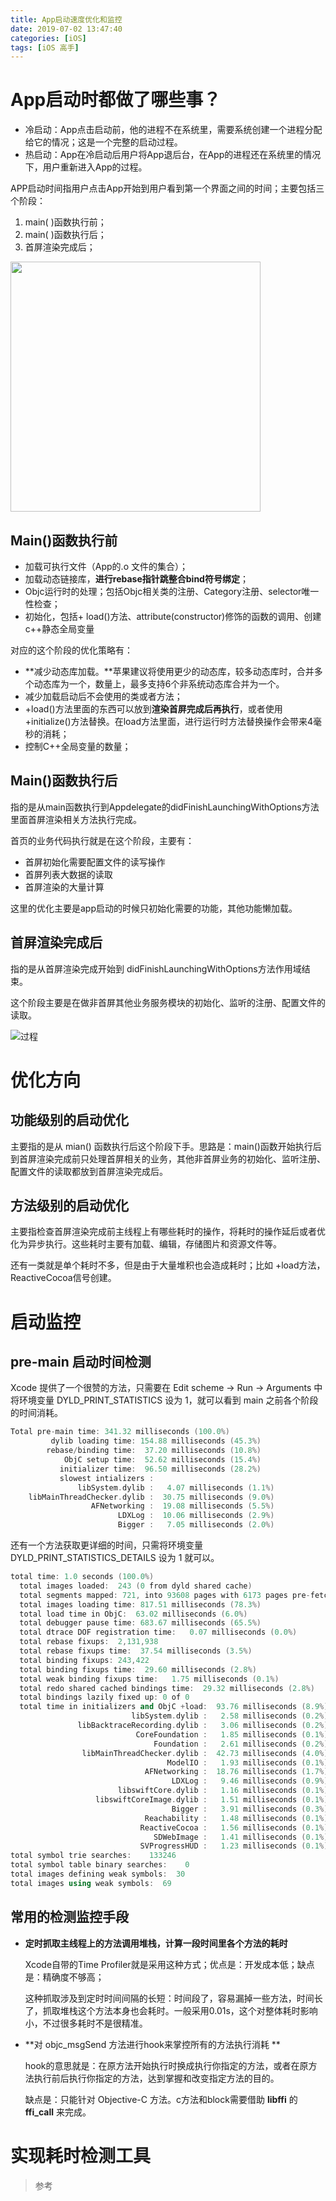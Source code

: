 ```yaml
---
title: App启动速度优化和监控
date: 2019-07-02 13:47:40
categories: [iOS]
tags: [iOS 高手]
---
```


# App启动时都做了哪些事？

- 冷启动：App点击启动前，他的进程不在系统里，需要系统创建一个进程分配给它的情况；这是一个完整的启动过程。
- 热启动：App在冷启动后用户将App退后台，在App的进程还在系统里的情况下，用户重新进入App的过程。

 APP启动时间指用户点击App开始到用户看到第一个界面之间的时间；主要包括三个阶段：

1. main( )函数执行前；
2. main( )函数执行后；
3. 首屏渲染完成后；

<img src="https://raw.githubusercontent.com/HaviLee/Blog-Images/master/高手/Screen%20Shot%202019-07-03%20at%2023.11.29.png" align='center' height="400px" width="400px" >

## Main()函数执行前

- 加载可执行文件（App的.o 文件的集合）；
- 加载动态链接库，**进行rebase指针跳整合bind符号绑定**；
- Objc运行时的处理；包括Objc相关类的注册、Category注册、selector唯一性检查；
- 初始化，包括+ load()方法、attribute(constructor)修饰的函数的调用、创建c++静态全局变量

对应的这个阶段的优化策略有：

- **减少动态库加载。**苹果建议将使用更少的动态库，较多动态库时，合并多个动态库为一个，数量上，最多支持6个非系统动态库合并为一个。
- 减少加载启动后不会使用的类或者方法；
- +load()方法里面的东西可以放到**渲染首屏完成后再执行**，或者使用+initialize()方法替换。在load方法里面，进行运行时方法替换操作会带来4毫秒的消耗；
- 控制C++全局变量的数量；

## Main()函数执行后

指的是从main函数执行到Appdelegate的didFinishLaunchingWithOptions方法里面首屏渲染相关方法执行完成。

首页的业务代码执行就是在这个阶段，主要有：

- 首屏初始化需要配置文件的读写操作
- 首屏列表大数据的读取
- 首屏渲染的大量计算

这里的优化主要是app启动的时候只初始化需要的功能，其他功能懒加载。

## 首屏渲染完成后

指的是从首屏渲染完成开始到 didFinishLaunchingWithOptions方法作用域结束。

这个阶段主要是在做非首屏其他业务服务模块的初始化、监听的注册、配置文件的读取。

![过程](https://raw.githubusercontent.com/HaviLee/Blog-Images/master/高手/Screen%20Shot%202019-07-04%20at%2006.51.44.png)

# 优化方向

## 功能级别的启动优化

主要指的是从 mian() 函数执行后这个阶段下手。思路是：main()函数开始执行后到首屏渲染完成前只处理首屏相关的业务，其他非首屏业务的初始化、监听注册、配置文件的读取都放到首屏渲染完成后。

## 方法级别的启动优化

主要指检查首屏渲染完成前主线程上有哪些耗时的操作，将耗时的操作延后或者优化为异步执行。这些耗时主要有加载、编辑，存储图片和资源文件等。

还有一类就是单个耗时不多，但是由于大量堆积也会造成耗时；比如 +load方法， ReactiveCocoa信号创建。

# 启动监控

## pre-main 启动时间检测

Xcode 提供了一个很赞的方法，只需要在 Edit scheme -> Run -> Arguments 中将环境变量 DYLD_PRINT_STATISTICS 设为 1，就可以看到 main 之前各个阶段的时间消耗。

```c++
Total pre-main time: 341.32 milliseconds (100.0%)
         dylib loading time: 154.88 milliseconds (45.3%)
        rebase/binding time:  37.20 milliseconds (10.8%)
            ObjC setup time:  52.62 milliseconds (15.4%)
           initializer time:  96.50 milliseconds (28.2%)
           slowest intializers :
               libSystem.dylib :   4.07 milliseconds (1.1%)
    libMainThreadChecker.dylib :  30.75 milliseconds (9.0%)
                  AFNetworking :  19.08 milliseconds (5.5%)
                        LDXLog :  10.06 milliseconds (2.9%)
                        Bigger :   7.05 milliseconds (2.0%)

```

还有一个方法获取更详细的时间，只需将环境变量 DYLD_PRINT_STATISTICS_DETAILS 设为 1 就可以。

```c++
total time: 1.0 seconds (100.0%)
  total images loaded:  243 (0 from dyld shared cache)
  total segments mapped: 721, into 93608 pages with 6173 pages pre-fetched
  total images loading time: 817.51 milliseconds (78.3%)
  total load time in ObjC:  63.02 milliseconds (6.0%)
  total debugger pause time: 683.67 milliseconds (65.5%)
  total dtrace DOF registration time:   0.07 milliseconds (0.0%)
  total rebase fixups:  2,131,938
  total rebase fixups time:  37.54 milliseconds (3.5%)
  total binding fixups: 243,422
  total binding fixups time:  29.60 milliseconds (2.8%)
  total weak binding fixups time:   1.75 milliseconds (0.1%)
  total redo shared cached bindings time:  29.32 milliseconds (2.8%)
  total bindings lazily fixed up: 0 of 0
  total time in initializers and ObjC +load:  93.76 milliseconds (8.9%)
                           libSystem.dylib :   2.58 milliseconds (0.2%)
               libBacktraceRecording.dylib :   3.06 milliseconds (0.2%)
                            CoreFoundation :   1.85 milliseconds (0.1%)
                                Foundation :   2.61 milliseconds (0.2%)
                libMainThreadChecker.dylib :  42.73 milliseconds (4.0%)
                                   ModelIO :   1.93 milliseconds (0.1%)
                              AFNetworking :  18.76 milliseconds (1.7%)
                                    LDXLog :   9.46 milliseconds (0.9%)
                        libswiftCore.dylib :   1.16 milliseconds (0.1%)
                   libswiftCoreImage.dylib :   1.51 milliseconds (0.1%)
                                    Bigger :   3.91 milliseconds (0.3%)
                              Reachability :   1.48 milliseconds (0.1%)
                             ReactiveCocoa :   1.56 milliseconds (0.1%)
                                SDWebImage :   1.41 milliseconds (0.1%)
                             SVProgressHUD :   1.23 milliseconds (0.1%)
total symbol trie searches:    133246
total symbol table binary searches:    0
total images defining weak symbols:  30
total images using weak symbols:  69
```

## 常用的检测监控手段

- **定时抓取主线程上的方法调用堆栈，计算一段时间里各个方法的耗时**

  Xcode自带的Time Profiler就是采用这种方式；优点是：开发成本低；缺点是：精确度不够高；

  这种抓取涉及到定时时间间隔的长短：时间段了，容易漏掉一些方法，时间长了，抓取堆栈这个方法本身也会耗时。一般采用0.01s，这个对整体耗时影响小，不过很多耗时不是很精准。

- **对 objc_msgSend 方法进行hook来掌控所有的方法执行消耗 **

  hook的意思就是：在原方法开始执行时换成执行你指定的方法，或者在原方法执行前后执行你指定的方法，达到掌握和改变指定方法的目的。

  缺点是：只能针对 Objective-C 方法。c方法和block需要借助 **libffi** 的 **ffi_call** 来完成。

# 实现耗时检测工具







> 参考
>
> [如何精确度量 iOS App 的启动时间]: https://www.jianshu.com/p/c14987eee107